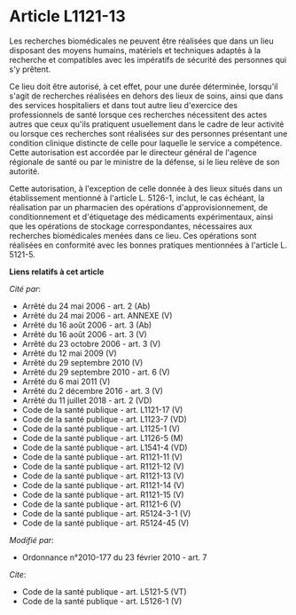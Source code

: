 # Article L1121-13

Les recherches biomédicales ne peuvent être réalisées que dans un lieu disposant des moyens humains, matériels et techniques
adaptés à la recherche et compatibles avec les impératifs de sécurité des personnes qui s'y prêtent. 

Ce lieu doit être autorisé, à cet effet, pour une durée déterminée, lorsqu'il s'agit de recherches réalisées en dehors des
lieux de soins, ainsi que dans des services hospitaliers et dans tout autre lieu d'exercice des professionnels de santé
lorsque ces recherches nécessitent des actes autres que ceux qu'ils pratiquent usuellement dans le cadre de leur activité ou
lorsque ces recherches sont réalisées sur des personnes présentant une condition clinique distincte de celle pour laquelle le
service a compétence. Cette autorisation est accordée par le directeur général de l'agence régionale de santé ou par le
ministre de la défense, si le lieu relève de son autorité. 

Cette autorisation, à l'exception de celle donnée à des lieux situés dans un établissement mentionné à l'article L. 5126-1,
inclut, le cas échéant, la réalisation par un pharmacien des opérations d'approvisionnement, de conditionnement et
d'étiquetage des médicaments expérimentaux, ainsi que les opérations de stockage correspondantes, nécessaires aux recherches
biomédicales menées dans ce lieu. Ces opérations sont réalisées en conformité avec les bonnes pratiques mentionnées à
l'article L. 5121-5.

**Liens relatifs à cet article**

_Cité par_:

  - Arrêté du 24 mai 2006 - art. 2 (Ab)
  - Arrêté du 24 mai 2006 - art. ANNEXE (V)
  - Arrêté du 16 août 2006 - art. 3 (Ab)
  - Arrêté du 16 août 2006 - art. 3 (V)
  - Arrêté du 23 octobre 2006 - art. 3 (V)
  - Arrêté du 12 mai 2009 (V)
  - Arrêté du 29 septembre 2010 (V)
  - Arrêté du 29 septembre 2010 - art. 6 (V)
  - Arrêté du 6 mai 2011 (V)
  - Arrêté du 2 décembre 2016 - art. 3 (V)
  - Arrêté du 11 juillet 2018 - art. 2 (VD)
  - Code de la santé publique - art. L1121-17 (V)
  - Code de la santé publique - art. L1123-7 (VD)
  - Code de la santé publique - art. L1125-1 (V)
  - Code de la santé publique - art. L1126-5 (M)
  - Code de la santé publique - art. L1541-4 (VD)
  - Code de la santé publique - art. R1121-11 (V)
  - Code de la santé publique - art. R1121-12 (V)
  - Code de la santé publique - art. R1121-13 (V)
  - Code de la santé publique - art. R1121-14 (V)
  - Code de la santé publique - art. R1121-15 (V)
  - Code de la santé publique - art. R1121-6 (V)
  - Code de la santé publique - art. R5124-3-1 (V)
  - Code de la santé publique - art. R5124-45 (V)

_Modifié par_:

  - Ordonnance n°2010-177 du 23 février 2010 - art. 7

_Cite_:

  - Code de la santé publique - art. L5121-5 (VT)
  - Code de la santé publique - art. L5126-1 (V)
